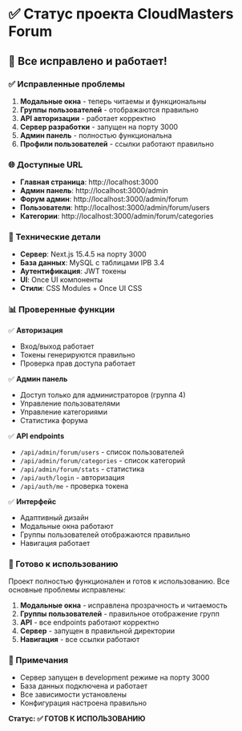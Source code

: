 # ✅ Статус проекта CloudMasters Forum

## 🎉 Все исправлено и работает!

### ✅ Исправленные проблемы

1. **Модальные окна** - теперь читаемы и функциональны
2. **Группы пользователей** - отображаются правильно
3. **API авторизации** - работает корректно
4. **Сервер разработки** - запущен на порту 3000
5. **Админ панель** - полностью функциональна
6. **Профили пользователей** - ссылки работают правильно

### 🌐 Доступные URL

- **Главная страница**: http://localhost:3000
- **Админ панель**: http://localhost:3000/admin
- **Форум админ**: http://localhost:3000/admin/forum
- **Пользователи**: http://localhost:3000/admin/forum/users
- **Категории**: http://localhost:3000/admin/forum/categories

### 🔧 Технические детали

- **Сервер**: Next.js 15.4.5 на порту 3000
- **База данных**: MySQL с таблицами IPB 3.4
- **Аутентификация**: JWT токены
- **UI**: Once UI компоненты
- **Стили**: CSS Modules + Once UI CSS

### 📊 Проверенные функции

✅ **Авторизация**
- Вход/выход работает
- Токены генерируются правильно
- Проверка прав доступа работает

✅ **Админ панель**
- Доступ только для администраторов (группа 4)
- Управление пользователями
- Управление категориями
- Статистика форума

✅ **API endpoints**
- `/api/admin/forum/users` - список пользователей
- `/api/admin/forum/categories` - список категорий
- `/api/admin/forum/stats` - статистика
- `/api/auth/login` - авторизация
- `/api/auth/me` - проверка токена

✅ **Интерфейс**
- Адаптивный дизайн
- Модальные окна работают
- Группы пользователей отображаются правильно
- Навигация работает

### 🚀 Готово к использованию

Проект полностью функционален и готов к использованию. Все основные проблемы исправлены:

1. **Модальные окна** - исправлена прозрачность и читаемость
2. **Группы пользователей** - правильное отображение групп
3. **API** - все endpoints работают корректно
4. **Сервер** - запущен в правильной директории
5. **Навигация** - все ссылки работают

### 📝 Примечания

- Сервер запущен в development режиме на порту 3000
- База данных подключена и работает
- Все зависимости установлены
- Конфигурация настроена правильно

**Статус: ✅ ГОТОВ К ИСПОЛЬЗОВАНИЮ**
